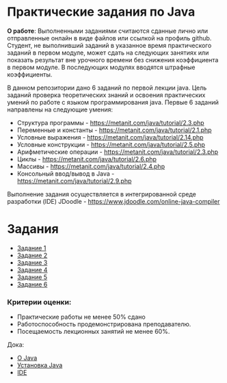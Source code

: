 # Практические задания по Java

**О работе**:
Выполненными заданиями считаются сданные лично или отправленные онлайн в виде файлов или ссылкой на профиль github. 
Студент, не выполнивший заданий в указанное время практического заданий в первом модуле, может сдать на следующих занятиях или показать результат вне урочного времени без снижения коэффициента в первом модуле. В последующих модулях вводятся штрафные коэффициенты.

В данном репозитории дано 6 заданий по первой лекции java.
Цель заданий проверка теоретических знаний и освоения практических умений по работе с языком программирования java. 
Первые 6 заданий направлены на следующие умения:
 * Структура программы - https://metanit.com/java/tutorial/2.3.php
 * Переменные и константы - https://metanit.com/java/tutorial/2.1.php
 * Условные выражения - https://metanit.com/java/tutorial/2.14.php
 * Условные конструкции - https://metanit.com/java/tutorial/2.5.php
 * Арифметические операции - https://metanit.com/java/tutorial/2.3.php
 * Циклы - https://metanit.com/java/tutorial/2.6.php
 * Массивы - https://metanit.com/java/tutorial/2.4.php
 * Консольный ввод/вывод в Java - https://metanit.com/java/tutorial/2.9.php

 Выполнение задания осуществляется в интегрированной среде разработки (IDE) JDoodle - https://www.jdoodle.com/online-java-compiler
 
 # Задания
 * [Задание 1](https://github.com/knyazevs/java-practical-exercises/blob/main/Task1.java)
 * [Задание 2](https://github.com/knyazevs/java-practical-exercises/blob/main/Task2.java)
 * [Задание 3](https://github.com/knyazevs/java-practical-exercises/blob/main/Task3.java)
 * [Задание 4](https://github.com/knyazevs/java-practical-exercises/blob/main/Task4.java)
 * [Задание 5](https://github.com/knyazevs/java-practical-exercises/blob/main/Task5.java)
 * [Задание 6](https://github.com/knyazevs/java-practical-exercises/blob/main/Task6.java)

### Критерии оценки: 
 * Практические работы не менее 50% сдано
 * Работоспособность продемонстрирована преподавателю. 
 * Посещаемость лекционных занятий не менее 60%.

Дока:
* [О Java](https://github.com/knyazevs/java-practical-exercises/blob/main/docs/About_java.md)
* [Установка Java](https://github.com/knyazevs/java-practical-exercises/blob/main/docs/Install_JDK_JRE.md)
* [IDE](https://github.com/knyazevs/java-practical-exercises/blob/main/docs/IDE.md)